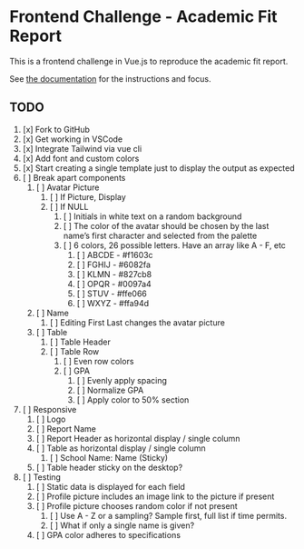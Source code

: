 # Frontend Challenge - Academic Fit Report

This is a frontend challenge in Vue.js to reproduce the academic fit report.

See [the documentation](documentation/index.md) for the instructions and focus.

## TODO

1. [x] Fork to GitHub
2. [x] Get working in VSCode
3. [x] Integrate Tailwind via vue cli
4. [x] Add font and custom colors
5. [x] Start creating a single template just to display the output as expected
6. [ ] Break apart components
    1. [ ] Avatar Picture
        1. [ ] If Picture, Display
        2. [ ] If NULL
            1. [ ] Initials in white text on a random background
            2. [ ] The color of the avatar should be chosen by the last name’s first character and selected from the palette
            3. [ ] 6 colors, 26 possible letters. Have an array like A - F, etc
                1. [ ] ABCDE - #f1603c
                2. [ ] FGHIJ - #6082fa
                3. [ ] KLMN - #827cb8
                4. [ ] OPQR - #0097a4
                5. [ ] STUV - #ffe066
                6. [ ] WXYZ - #ffa94d
    2. [ ] Name
        1. [ ] Editing First Last changes the avatar picture
    3. [ ] Table
        1. [ ] Table Header
        2. [ ] Table Row
            1. [ ] Even row colors
            2. [ ] GPA
                1. [ ] Evenly apply spacing
                2. [ ] Normalize GPA
                3. [ ] Apply color to 50% section
7. [ ] Responsive
    1. [ ] Logo
    2. [ ] Report Name
    3. [ ] Report Header as horizontal display / single column
    4. [ ] Table as horizontal display / single column
        1. [ ] School Name: Name (Sticky)
    5. [ ] Table header sticky on the desktop?
8. [ ] Testing
    1. [ ] Static data is displayed for each field
    2. [ ] Profile picture includes an image link to the picture if present
    3. [ ] Profile picture chooses random color if not present
        1. [ ] Use A - Z or a sampling? Sample first, full list if time permits.
        2. [ ] What if only a single name is given?
    4. [ ] GPA color adheres to specifications
